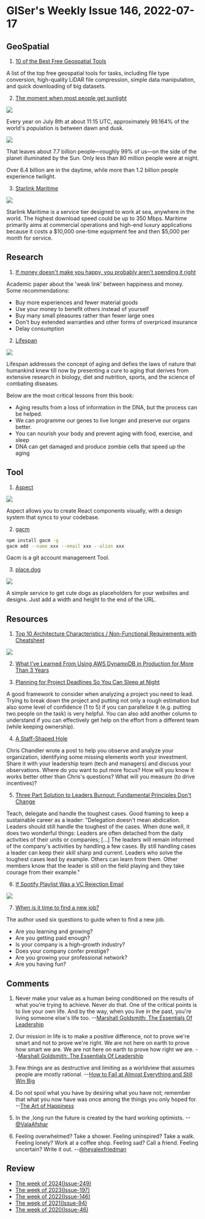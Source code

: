 # GISer's Weekly Issue 146, 2022-07-17

## GeoSpatial

1. [10 of the Best Free Geospatial Tools](https://mapscaping.com/best-free-geospatial-tools/)

A list of the top free geospatial tools for tasks, including file type conversion, high-quality LiDAR file compression, simple data manipulation, and quick downloading of big datasets.

2. [The moment when most people get sunlight](https://www.timeanddate.com/news/astronomy/99-percent-sunlight-july-8)

![](https://c.tadst.com/gfx/1200x675/day-night-map.png?1)

Every year on July 8th at about 11:15 UTC, approximately 99.164% of the world's population is between dawn and dusk.

![](https://c.tadst.com/gfx/1200x675/worlds-population-daylight-night.png?1)

That leaves about 7.7 billion people—roughly 99% of us—on the side of the planet illuminated by the Sun. Only less than 80 million people were at night.

Over 6.4 billion are in the daytime, while more than 1.2 billion people experience twilight.

3. [Starlink Maritime](https://www.starlink.com/maritime)

![](https://cdn.beekka.com/blogimg/asset/202207/bg2022070805.webp)

Starlink Maritime is a service tier designed to work at sea, anywhere in the world. The highest download speed could be up to 350 Mbps. Maritime primarily aims at commercial operations and high-end luxury applications because it costs a $10,000 one-time equipment fee and then $5,000 per month for service.

## Research

1. [If money doesn't make you happy, you probably aren't spending it right](https://scholar.harvard.edu/files/danielgilbert/files/if-money-doesnt-make-you-happy.nov-12-20101.pdf)

Academic paper about the 'weak link' between happiness and money. Some recommendations:

- Buy more experiences and fewer material goods
- Use your money to benefit others instead of yourself
- Buy many small pleasures rather than fewer large ones
- Don't buy extended warranties and other forms of overpriced insurance
- Delay consumption

2. [Lifespan](https://fourminutebooks.com/lifespan-summary/)

![](https://external-content.duckduckgo.com/iu/?u=https%3A%2F%2Fd28hgpri8am2if.cloudfront.net%2Fbook_images%2Fonix%2Fcvr9781501191978%2Flifespan-9781501191978_xlg.jpg&f=1&nofb=1)

Lifespan addresses the concept of aging and defies the laws of nature that humankind knew till now by presenting a cure to aging that derives from extensive research in biology, diet and nutrition, sports, and the science of combating diseases.

Below are the most critical lessons from this book:

- Aging results from a loss of information in the DNA, but the process can be helped.
- We can programme our genes to live longer and preserve our organs better.
- You can nourish your body and prevent aging with food, exercise, and sleep
- DNA can get damaged and produce zombie cells that speed up the aging

## Tool

1. [Aspect](https://aspect.app/)

![](https://cdn.beekka.com/blogimg/asset/202205/bg2022051407.webp)

Aspect allows you to create React components visually, with a design system that syncs to your codebase.

2. [gacm](https://github.com/alqmc/gacm)

```zsh
npm install gacm -g
gacm add --name xxx --email xxx --alias xxx
```

Gacm is a git account management Tool.

3. [place.dog](https://place.dog/)

![](https://cdn.beekka.com/blogimg/asset/202203/bg2022031004.webp)

A simple service to get cute dogs as placeholders for your websites and designs. Just add a width and height to the end of the URL.

## Resources

1.  [Top 10 Architecture Characteristics / Non-Functional Requirements with Cheatsheet](https://blog.devgenius.io/top-10-architecture-characteristics-non-functional-requirements-with-cheatsheat-7ad14bbb0a9b)

![](https://imgur.com/a/HzPp8s0)

2. [What I’ve Learned From Using AWS DynamoDB in Production for More Than 3 Years](https://medium.com/@b.stoilov/what-ive-learned-from-using-aws-dynamodb-in-production-for-more-than-3-years-49a077886b5c)

3. [Planning for Project Deadlines So You Can Sleep at Night](https://www.buildthestage.com/planning-for-project-deadlines-so-you-can-sleep-at-night/)

A good framework to consider when analyzing a project you need to lead. Trying to break down the project and putting not only a rough estimation but also some level of confidence (1 to 5) if you can parallelize it (e.g. putting two people on the task) is very helpful. You can also add another column to understand if you can effectively get help on the effort from a different team (while keeping ownership).

4. [A Staff-Shaped Hole](https://squanderingti.me/blog/2022/06/29/a-staff-shaped-hole.html)

Chris Chandler wrote a post to help you observe and analyze your organization, identifying some missing elements worth your investment. Share it with your leadership team (tech and managers) and discuss your observations. Where do you want to put more focus? How will you know it works better other than Chris's questions? What will you measure (to drive incentives)?

5. [Three Part Solution to Leaders Burnout: Fundamental Principles Don't Change](https://jjude.com/leaders-burnout/)

Teach, delegate and handle the toughest cases. Good framing to keep a sustainable career as a leader: "Delegation doesn't mean abdication. Leaders should still handle the toughest of the cases. When done well, it does two wonderful things: Leaders are often detached from the daily activities of their units or companies; [...] The leaders will remain informed of the company's activities by handling a few cases. By still handling cases a leader can keep their skill sharp and current. Leaders who solve the toughest cases lead by example. Others can learn from them. Other members know that the leader is still on the field playing and they take courage from their example."

6. [If Spotify Playlist Was a VC Rejection Email](https://twitter.com/EliotPence/status/1547209738781429760)

![](https://pbs.twimg.com/media/FXjLC9gX0AIWQU3?format=jpg&name=medium)

7. [When is it time to find a new job?](https://www.cenizal.com/when-is-it-time-to-find-a-new-job/)

The author used six questions to guide when to find a new job.

- Are you learning and growing?
- Are you getting paid enough?
- Is your company is a high-growth industry?
- Does your company confer prestige?
- Are you growing your professional network?
- Are you having fun?

## Comments

1. Never make your value as a human being conditioned on the results of what you're trying to achieve. Never do that. One of the critical points is to live your own life. And by the way, when you live in the past, you're living someone else's life too.
   --[Marshall Goldsmith: The Essentials Of Leadership](https://fs.blog/knowledge-project-podcast/marshall-goldsmith/)

2. Our mission in life is to make a positive difference, not to prove we're smart and not to prove we're right. We are not here on earth to prove how smart we are. We are not here on earth to prove how right we are.
   --[Marshall Goldsmith: The Essentials Of Leadership](https://fs.blog/knowledge-project-podcast/marshall-goldsmith/)

3. Few things are as destructive and limiting as a worldview that assumes people are mostly rational.
   --[How to Fail at Almost Everything and Still Win Big](https://fs.blog/scott-adams-fail-at-everything/)

4. Do not spoil what you have by desiring what you have not; remember that what you now have was once among the things you only hoped for.
   --[The Art of Happiness](https://www.amazon.ca/dp/0143107216)

5. In the ,long run the future is created by the hard working optimists.
   --[@ValaAfshar](https://twitter.com/ValaAfshar/status/1545231296342933505)

6. Feeling overwhelmed? Take a shower. Feeling uninspired? Take a walk. Feeling lonely? Work at a coffee shop. Feeling sad? Call a friend. Feeling uncertain? Write it out.
   --[@heyalexfriedman](https://twitter.com/heyalexfriedman/status/1547228058419068928)

## Review

- [The week of 2024(Issue-249)](../2024/issue-249.md)
- [The week of 2023(Issue-197)](../2023/issue-197.md)
- [The week of 2022(Issue-146)](../2022/issue-146.md)
- [The week of 2021(Issue-94)](../2021/issue-94.md)
- [The week of 2020(Issue-46)](../2020/issue-46.md)
